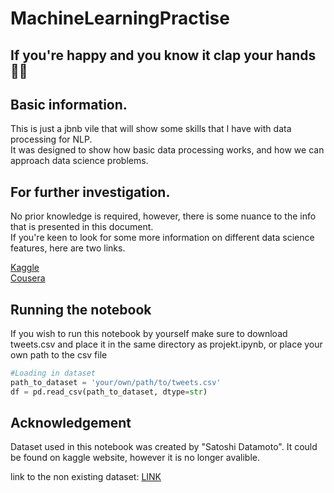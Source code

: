 # MachineLearningPractise

## If you're happy and you know it clap your hands 👏👏

## Basic information.

This is just a jbnb vile that will show some skills that I have with data processing for NLP.
<br />
It was designed to show how basic data processing works, and how we can approach data science problems.

## For further investigation.
No prior knowledge is required, however, there is some nuance to the info that is presented in this document.
<br />
If you're keen to look for some more information on different data science features, here are two links.

[Kaggle](https://www.kaggle.com/learn/intro-to-machine-learning)
<br />
[Cousera](https://www.coursera.org/learn/machine-learning)

## Running the notebook

If you wish to run this notebook by yourself make sure to download tweets.csv and place it in the same directory as projekt.ipynb, or place your own path to the csv file 

```python
#Loading in dataset
path_to_dataset = 'your/own/path/to/tweets.csv'
df = pd.read_csv(path_to_dataset, dtype=str)
```

## Acknowledgement

Dataset used in this notebook was created by "Satoshi Datamoto". It could be found on kaggle website, however it is no longer avalible.

link to the non existing dataset: [LINK](https://www.kaggle.com/datasets/satoshidatamoto/crowdflower-brands-and-products-emotion-datasete/downlsatoshidatamotooad/lrnQl6c3hXt2j5LWa0m1%2Fversions%2FmoYF6rd8AS3WvnQw0hS3%2Ffiles%2Fjudge-1377884607_tweet_product_company.csv?datasetVersionNumber=2)
